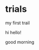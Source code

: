 # trials
my first trail
<html>
  <head>
    <title>tri</title>
  </head>
  <body>
    <p>hi hello!</p>
    <p>good morning </p>
  </body>
</html>
